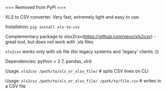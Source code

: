 === Removed from PyPi ===

XLS to CSV converter.
Very fast, extremely light and easy to use.

Installation: `pip install xls-to-csv`

Complementary package to xlsx2csv(https://github.com/xevo/xls2csv) - great tool, but does not work with .xls files

`xls2csv` works only with xls file (for legacy systems and 'legacy' clients :))

Dependencies: python > 2.7, pandas, xlrd

Usage: `xls2csv /path/to/xls_or_xlsx_file/` # spits CSV lines on CLI

Usage: `xls2csv /path/to/xls_or_xlsx_file/ /path/to/file.csv` # writes in a CSV file
